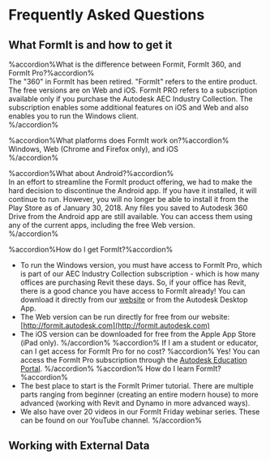 # Frequently Asked Questions

## What FormIt is and how to get it

%accordion%What is the difference between Formit, FormIt 360, and FormIt Pro?%accordion%  
The "360" in FormIt has been retired.  "FormIt" refers to the entire product. The free versions are on Web and iOS. FormIt PRO refers to a subscription available only if you purchase the Autodesk AEC Industry Collection. The subscription enables some additional features on iOS and Web and also enables you to run the Windows client.   
%/accordion%  

%accordion%What platforms does FormIt work on?%accordion%  
Windows, Web \(Chrome and Firefox only\), and iOS  
%/accordion%  

%accordion%What about Android?%accordion%  
In an effort to streamline the FormIt product offering, we had to make the hard decision to discontinue the Android app. If you have it installed, it will continue to run. However, you will no longer be able to install it from the Play Store as of January 30, 2018. Any files you saved to Autodesk 360 Drive from the Android app are still available. You can access them using any of the current apps, including the free Web version.   
%/accordion%  

%accordion%How do I get FormIt?%accordion%

* To run the Windows version, you must have access to FormIt Pro, which is part of our AEC Industry Collection subscription - which is how many offices are purchasing Revit these days. So, if your office has Revit, there is a good chance you have access to FormIt already! You can download it directly from our [website](http://formit.autodesk.com/page/download) or from the Autodesk Desktop App. 
* The Web version can be run directly for free from our website: [http://formit.autodesk.com](http://formit.autodesk.com) 
* The iOS version can be downloaded for free from the Apple App Store \(iPad only\). 
  %/accordion%
  %accordion% If I am a student or educator, can I get access for FormIt Pro for no cost? %accordion%
  Yes! You can access the FormIt Pro subscription through the [Autodesk Education Portal](https://www.autodesk.com/education/free-software/formit-pro).
  %/accordion%
  %accordion% How do I learn FormIt?  %accordion%
* The best place to start is the FormIt Primer tutorial. There are multiple parts ranging from beginner \(creating an entire modern house\) to more advanced \(working with Revit and Dynamo in more advanced ways\).
* We also have over 20 videos in our FormIt Friday webinar series. These can be found on our YouTube channel.
%/accordion%
  

## Working with External Data



